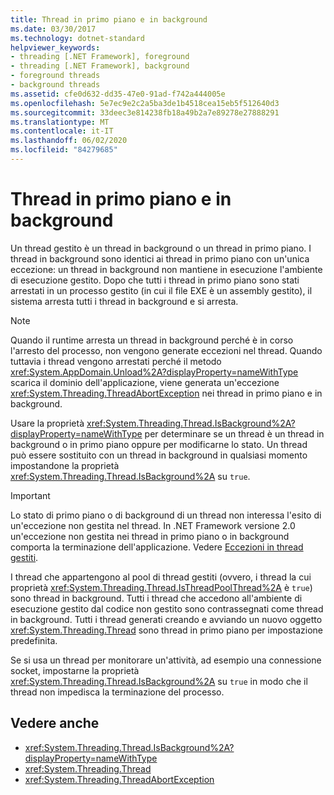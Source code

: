 ```yaml
---
title: Thread in primo piano e in background
ms.date: 03/30/2017
ms.technology: dotnet-standard
helpviewer_keywords:
- threading [.NET Framework], foreground
- threading [.NET Framework], background
- foreground threads
- background threads
ms.assetid: cfe0d632-dd35-47e0-91ad-f742a444005e
ms.openlocfilehash: 5e7ec9e2c2a5ba3de1b4518cea15eb5f512640d3
ms.sourcegitcommit: 33deec3e814238fb18a49b2a7e89278e27888291
ms.translationtype: MT
ms.contentlocale: it-IT
ms.lasthandoff: 06/02/2020
ms.locfileid: "84279685"
---
```

# <a name="foreground-and-background-threads"></a>Thread in primo piano e in background
Un thread gestito è un thread in background o un thread in primo piano. I thread in background sono identici ai thread in primo piano con un'unica eccezione: un thread in background non mantiene in esecuzione l'ambiente di esecuzione gestito. Dopo che tutti i thread in primo piano sono stati arrestati in un processo gestito (in cui il file EXE è un assembly gestito), il sistema arresta tutti i thread in background e si arresta.  
  
> [!NOTE]
> Quando il runtime arresta un thread in background perché è in corso l'arresto del processo, non vengono generate eccezioni nel thread. Quando tuttavia i thread vengono arrestati perché il metodo <xref:System.AppDomain.Unload%2A?displayProperty=nameWithType> scarica il dominio dell'applicazione, viene generata un'eccezione <xref:System.Threading.ThreadAbortException> nei thread in primo piano e in background.  
  
 Usare la proprietà <xref:System.Threading.Thread.IsBackground%2A?displayProperty=nameWithType> per determinare se un thread è un thread in background o in primo piano oppure per modificarne lo stato. Un thread può essere sostituito con un thread in background in qualsiasi momento impostandone la proprietà <xref:System.Threading.Thread.IsBackground%2A> su `true`.  
  
> [!IMPORTANT]
> Lo stato di primo piano o di background di un thread non interessa l'esito di un'eccezione non gestita nel thread. In .NET Framework versione 2.0 un'eccezione non gestita nei thread in primo piano o in background comporta la terminazione dell'applicazione. Vedere [Eccezioni in thread gestiti](exceptions-in-managed-threads.md).  
  
 I thread che appartengono al pool di thread gestiti (ovvero, i thread la cui proprietà <xref:System.Threading.Thread.IsThreadPoolThread%2A> è `true`) sono thread in background. Tutti i thread che accedono all'ambiente di esecuzione gestito dal codice non gestito sono contrassegnati come thread in background. Tutti i thread generati creando e avviando un nuovo oggetto <xref:System.Threading.Thread> sono thread in primo piano per impostazione predefinita.  
  
 Se si usa un thread per monitorare un'attività, ad esempio una connessione socket, impostarne la proprietà <xref:System.Threading.Thread.IsBackground%2A> su `true` in modo che il thread non impedisca la terminazione del processo.  
  
## <a name="see-also"></a>Vedere anche

- <xref:System.Threading.Thread.IsBackground%2A?displayProperty=nameWithType>
- <xref:System.Threading.Thread>
- <xref:System.Threading.ThreadAbortException>
